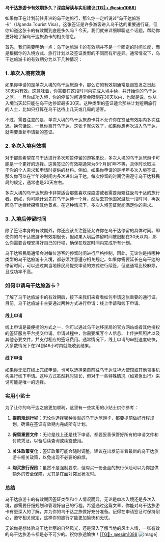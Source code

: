 **乌干达旅游卡有效期多久？深度解读与实用建议[[TG💪+ @esim1088](https://t.me/s/esim1088)]**

如果你正在计划前往非洲的乌干达旅行，那么你一定听说过“乌干达旅游卡”（Uganda Tourist Visa）。这张签证是许多游客进入乌干达的重要通行证，但你知道这张卡的有效期到底是多久吗？今天，我们就来详细聊聊这个话题，帮助你更好地了解乌干达旅游卡的相关信息。

首先，我们需要明确一点：乌干达旅游卡的有效期并不是一个固定的时间长度，而是根据你的入境方式、旅行计划以及签证类型的不同而有所差异。通常情况下，乌干达旅游卡的有效期分为以下几种情况：

### 1. 单次入境有效期

如果你申请的是单次入境的乌干达旅游卡，那么它的有效期通常是自签发之日起30天内有效。这意味着，你需要在这段时间内完成入境手续，并开始你的乌干达之旅。一旦你成功入境，你的停留时间通常会限制在30天以内，也就是说，你从入境当天起只能在乌干达停留最多30天。这种类型的签证适合那些计划短期旅行的人士，比如只打算在乌干达待上几天或几周的游客。

不过，需要注意的是，单次入境的乌干达旅游卡并不允许你在签证有效期内多次往返。换句话说，一旦你离开乌干达，这张卡就失效了，如果你想再次进入乌干达，就需要重新申请新的签证。

### 2. 多次入境有效期

对于那些希望在乌干达进行多次短暂停留的游客来说，多次入境的乌干达旅游卡可能是一个更好的选择。这类签证的有效期通常为6个月到1年不等，具体时长取决于你的个人需求和申请时提供的材料。例如，如果你申请的是半年多次入境签证，那么你可以在半年的时间内多次进出乌干达，每次停留的时间仍需遵守乌干达移民局的规定，通常也是30天左右。

多次入境的乌干达旅游卡非常适合那些喜欢深度游或者需要频繁往返乌干达的旅行者。例如，你可能计划先在乌干达待一个月，然后去其他国家游玩一段时间，再返回乌干达继续探索其他景点。在这种情况下，多次入境签证就能满足你的需求。

### 3. 入境后停留时间

除了签证本身的有效期外，你还应该关注签证允许你在乌干达停留的具体时间。即使你的乌干达旅游卡有效期很长，但如果入境后停留时间被限制在30天以内，那么你需要合理安排好自己的行程，确保在规定时间内完成所有计划。

乌干达移民局通常会对每位游客的停留时间进行严格控制，因此，无论你是持哪种类型的乌干达旅游卡入境，都必须注意遵守相关规定。如果你需要延长在乌干达的停留时间，可以通过向当地移民局提交申请的方式进行续签，但这通常比较麻烦，且成功率不高。

### 如何申请乌干达旅游卡？

了解了乌干达旅游卡的有效期后，接下来我们来看看如何申请这张重要的通行证。目前，乌干达旅游卡主要通过两种方式进行申请：线上申请和线下申请。

#### 线上申请

线上申请是最便捷的方式之一，你可以通过乌干达移民局的官方网站或者其他授权的签证服务平台提交申请。申请过程中，你需要填写个人信息、上传护照照片以及其他必要文件，并支付相应的签证费用。通常情况下，线上申请的审批速度较快，大多数情况下在24到48小时内就能收到结果。

#### 线下申请

如果你无法在线上完成申请，也可以选择亲自前往乌干达驻华大使馆或其他领事机构进行线下申请。这种方式虽然耗时较长，但对于一些特殊情况（如紧急出行）来说可能是唯一的选择。

### 实用小贴士

为了让你的乌干达之旅更加顺利，这里有一些实用的小贴士供你参考：

1. **提前规划行程**：无论你选择哪种类型的乌干达旅游卡，都要提前做好行程规划，确保在签证有效期内完成所有计划。
   
2. **保留重要文件**：无论是线上还是线下申请，都要妥善保管好所有的申请文件和付款凭证，以备后续查询或续签使用。

3. **关注政策变化**：签证政策可能会随时调整，建议在出发前查看最新的乌干达旅游卡相关政策，以免出现不必要的麻烦。

4. **购买旅行保险**：虽然不是强制要求，但购买一份全面的旅行保险可以为你提供额外的安全保障，尤其是在面对突发状况时。

### 总结

乌干达旅游卡的有效期因签证类型和个人情况而异，无论是单次入境还是多次入境，都需要仔细规划和管理好自己的行程。希望通过这篇文章，你能对乌干达旅游卡有更深入的了解，并为你的乌干达之旅做好充分准备。记得在申请签证时保持耐心，遵守相关规定，这样你的旅行才能更加愉快和无忧。

无论你是想体验乌干达壮丽的自然风光，还是深入了解当地的风土人情，一张有效的乌干达旅游卡都是必不可少的。祝你旅途愉快！[[TG💪+ @esim1088](https://t.me/s/esim1088) ![Image](https://i.postimg.cc/4NQfJmqS/Snipaste-2025-05-13-00-14-12.png)]
